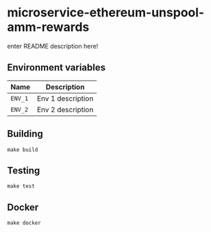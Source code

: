 
# microservice-ethereum-unspool-amm-rewards

enter README description here!

## Environment variables

|             Name             |                                  Description
|------------------------------|------------------------------------------------------------------------------|
| `ENV_1`                      | Env 1 description                                                            |
| `ENV_2`                      | Env 2 description                                                            |

## Building

    make build

## Testing

    make test

## Docker

    make docker
